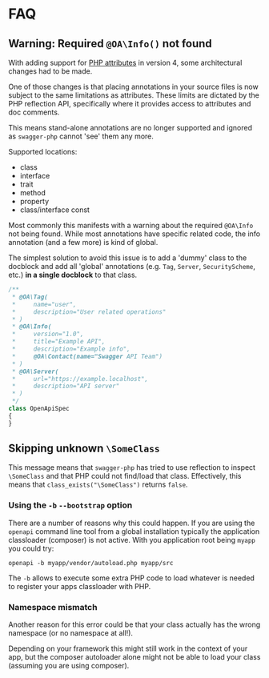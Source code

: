 # FAQ

## Warning: Required `@OA\Info()` not found

With adding support for [PHP attributes](https://www.php.net/manual/en/language.attributes.php) in version 4, some
architectural changes had to be made.

One of those changes is that placing annotations in your source files is now subject to the same limitations as attributes.
These limits are dictated by the PHP reflection API, specifically where it provides access to attributes and doc comments.

This means stand-alone annotations are no longer supported and ignored as `swagger-php` cannot 'see' them any more.

Supported locations:
* class
* interface
* trait
* method
* property
* class/interface const

Most commonly this manifests with a warning about the required `@OA\Info` not being found. While most annotations have specific
related code, the info annotation (and a few more) is kind of global.

The simplest solution to avoid this issue is to add a 'dummy' class to the docblock and add
all 'global' annotations (e.g. `Tag`, `Server`, `SecurityScheme`, etc.) **in a single docblock** to that class.

```php
/**
 * @OA\Tag(
 *     name="user",
 *     description="User related operations"
 * )
 * @OA\Info(
 *     version="1.0",
 *     title="Example API",
 *     description="Example info",
 *     @OA\Contact(name="Swagger API Team")
 * )
 * @OA\Server(
 *     url="https://example.localhost",
 *     description="API server"
 * )
 */
class OpenApiSpec
{
}
```

## Skipping unknown `\SomeClass`

This message means that `swagger-php` has tried to use reflection to inspect `\SomeClass` and that PHP could not find/load
that class. Effectively, this means that `class_exists("\SomeClass")` returns `false`.

### Using the `-b` `--bootstrap` option

There are a number of reasons why this could happen. If you are using the `openapi` command line tool from a global
installation typically the application classloader (composer) is not active.
With you application root being `myapp` you could try:

```shell
openapi -b myapp/vendor/autoload.php myapp/src
```

The `-b` allows to execute some extra PHP code to load whatever is needed to register your apps classloader with PHP.

### Namespace mismatch

Another reason for this error could be that your class actually has the wrong namespace (or no namespace at all!).

Depending on your framework this might still work in the context of your app, but the composer autoloader 
alone might not be able to load your class (assuming you are using composer).
